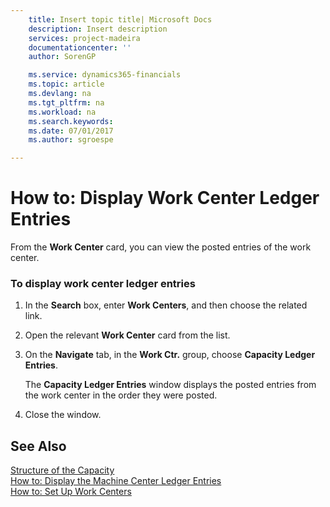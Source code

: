 ```yaml
---
    title: Insert topic title| Microsoft Docs
    description: Insert description
    services: project-madeira
    documentationcenter: ''
    author: SorenGP

    ms.service: dynamics365-financials
    ms.topic: article
    ms.devlang: na
    ms.tgt_pltfrm: na
    ms.workload: na
    ms.search.keywords:
    ms.date: 07/01/2017
    ms.author: sgroespe

---
```

# How to: Display Work Center Ledger Entries
From the **Work Center** card, you can view the posted entries of the work center.  
  
### To display work center ledger entries  
  
1.  In the **Search** box, enter **Work Centers**, and then choose the related link.  
  
2.  Open the relevant **Work Center** card from the list.  
  
3.  On the **Navigate** tab, in the **Work Ctr.** group, choose **Capacity Ledger Entries**.  
  
     The **Capacity Ledger Entries** window displays the posted entries from the work center in the order they were posted.  
  
4.  Close the window.  
  
## See Also  
 [Structure of the Capacity](../structure-of-the-capacity.md)   
 [How to: Display the Machine Center Ledger Entries](../how-to-display-the-machine-center-ledger-entries.md)   
 [How to: Set Up Work Centers](../how-to-set-up-work-centers.md)